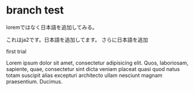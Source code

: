 branch test
================

loremではなく日本語を追加してみる。

これはja2です。日本語を追加してます。
さらに日本語を追加

first trial

Lorem ipsum dolor sit amet, consectetur adipisicing elit. Quos, laboriosam, sapiente, quae, consectetur sint dicta veniam placeat quasi quod natus totam suscipit alias excepturi architecto ullam nesciunt magnam praesentium. Ducimus.